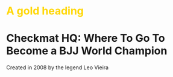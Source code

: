 <!DOCTYPE.html>
<html>
  <head></head>
  <title>Checkmat HQ</title>
  <h1 style="color:gold;">A gold heading</h1>
  <body>
    <h1>Checkmat HQ: Where To Go To Become a BJJ World Champion
    </h1>
    <p>Created in 2008 by the legend Leo Vieira</p>
  </body>
</html>

<!---
TheSkibidiSigma101/TheSkibidiSigma101 is a ✨ special ✨ repository because its `README.md` (this file) appears on your GitHub profile.
You can click the Preview link to take a look at your changes.
--->

